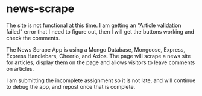 # news-scrape

The site is not functional at this time. I am getting an "Article validation failed" error that I need to figure out, then I will get the buttons working and check the comments.

The News Scrape App is using a Mongo Database, Mongoose, Express, Express Handlebars, Cheerio, and Axios. The page will scrape a news site for articles, display them on the page and allows visitors to leave comments on articles.

I am submitting the incomplete assignment so it is not late, and will continue to debug the app, and repost once that is complete.
